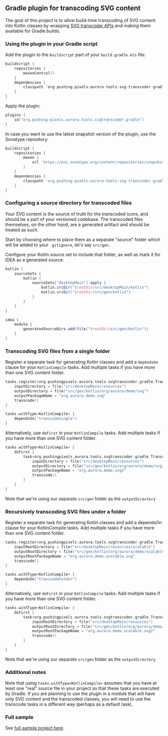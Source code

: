 ## Gradle plugin for transcoding SVG content

The goal of this project is to allow build-time transcoding of SVG content into Kotlin classes by wrapping [SVG transcoder APIs](svg-transcoder.md) and making them available for Gradle builds.

### Using the plugin in your Gradle script

Add the plugin to the `buildscript` part of your `build.gradle.kts` file:

```kotlin
buildscript {
    repositories {
        mavenCentral()
    }
    dependencies {
        classpath 'org.pushing-pixels:aurora-tools-svg-transcoder-gradle-plugin:X.Y.Z'
    }
}
```

Apply the plugin:

```kotlin
plugins {
    id("org.pushing-pixels.aurora.tools.svgtranscoder.gradle")
}
```

In case you want to use the latest snapshot version of the plugin, use the Sonatype repository:

```groovy
buildscript {
    repositories {
        maven {
            url 'https://oss.sonatype.org/content/repositories/snapshots'
        }
    }
    dependencies {
        classpath 'org.pushing-pixels:aurora-tools-svg-transcoder-gradle-plugin:X.Y.Z-SNAPSHOT'
    }
}
```

### Configuring a source directory for transcoded files

Your SVG content is the source of truth for the transcoded icons, and should be a part of your versioned codebase. The transcoded files themselves, on the other hand, are a generated artifact and should be treated as such.

Start by choosing where to place them as a separate "source" folder which will be added to your `.gitignore`, let's say `src/gen`.

Configure your Kotlin source set to include that folder, as well as mark it for IDEA as a generated source:

```groovy
kotlin {
    sourceSets {
        kotlin {
            sourceSets["desktopMain"].apply {
                kotlin.srcDir("$rootDir/src/desktopMain/kotlin")
                kotlin.srcDir("$rootDir/src/gen/kotlin")
            }
        }
    }
}

idea {
    module {
        generatedSourceDirs.add(file("$rootDir/src/gen/kotlin"))
    }
}
```

### Transcoding SVG files from a single folder

Register a separate task for generating Kotlin classes and add a `dependsOn` clause for your `KotlinCompile` tasks. Add multiple tasks if you have more than one SVG content folder.

```kotlin
tasks.register<org.pushingpixels.aurora.tools.svgtranscoder.gradle.TranscodeTask>("transcodeSingle") {
    inputDirectory = file("src/desktopMain/resources")
    outputDirectory = file("src/gen/kotlin/org/aurora/demo/svg")
    outputPackageName = "org.aurora.demo.svg"
    transcode()
}

tasks.withType<KotlinCompile> {
    dependsOn("transcodeSingle")
}
```

Alternatively, use `doFirst` in your `KotlinCompile` tasks. Add multiple tasks if you have more than one SVG content folder.

```kotlin
tasks.withType<KotlinCompile> {
    doFirst {
        task<org.pushingpixels.aurora.tools.svgtranscoder.gradle.TranscodeTask>("transcodeSingle") {
            inputDirectory = file("src/desktopMain/resources")
            outputDirectory = file("src/gen/kotlin/org/aurora/demo/svg2")
            outputPackageName = "org.aurora.demo.svg2"
            transcode()
        }
    }
}
```

Note that we're using our separate `src/gen` folder as the `outputDirectory`

### Recursively transcoding SVG files under a folder

Register a separate task for generating Kotlin classes and add a dependsOn clause for your KotlinCompile tasks. Add multiple tasks if you have more than one SVG content folder.

```kotlin
tasks.register<org.pushingpixels.aurora.tools.svgtranscoder.gradle.TranscodeDeepTask>("transcodeFolder") {
    inputRootDirectory = file("src/desktopMain/resources/scalable")
    outputRootDirectory = file("src/gen/kotlin/org/aurora/demo/scalable/svg")
    outputRootPackageName = "org.aurora.demo.scalable.svg"
    transcode()
}

tasks.withType<KotlinCompile> {
    dependsOn("transcodeFolder")
}
```

Alternatively, use `doFirst` in your `KotlinCompile` tasks. Add multiple tasks if you have more than one SVG content folder.

```kotlin
tasks.withType<KotlinCompile> {
    doFirst {
        task<org.pushingpixels.aurora.tools.svgtranscoder.gradle.TranscodeDeepTask>("transcodeFolder") {
            inputRootDirectory = file("src/desktopMain/resources")
            outputRootDirectory = file("src/gen/kotlin/org/aurora/demo/scalable/svg2")
            outputRootPackageName = "org.aurora.demo.scalable.svg2"
            transcode()
        }
    }
}
```

Note that we're using our separate `src/gen` folder as the `outputDirectory`

### Additional notes

Note that using `tasks.withType<KotlinCompile>` assumes that you have at least one "real" source file in your project so that these tasks are executed by Gradle. If you are planning to use the plugin in a module that will have only SVG content and the transcoded classes, you will need to use the transcode tasks in a different way (perhaps as a default task).

### Full sample

See [full sample project here](https://github.com/kirill-grouchnikov/aurora-svg-transcoder-plugin-test).
